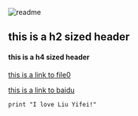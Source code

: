 ![readme](https://user-images.githubusercontent.com/82398304/114507579-e6a2f000-9c65-11eb-82e7-f166b42e93ca.png)

<h2 id="header">this is a h2 sized header</h2>

<h4 id="header">this is a h4 sized header</h4>

[this is a link to file0](file0.md)

[this is a link to baidu](http://www.baidu.com)

` print "I love Liu Yifei!" `
